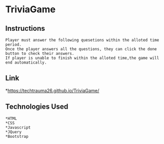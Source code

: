 # TriviaGame

## Instructions 
    Player must answer the following quesetions within the alloted time period. 
    Once the player answers all the questions, they can click the done button to check their answers. 
    If player is unable to finish within the alloted time,the game will end automatically.

## Link 
*https://techtrauma26.github.io/TriviaGame/

## Technologies Used 
    *HTML
    *CSS
    *Javascript
    *JQuery 
    *Bootstrap 
